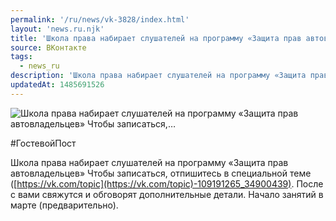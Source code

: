 ```yaml
---
permalink: '/ru/news/vk-3828/index.html'
layout: 'news.ru.njk'
title: 'Школа права набирает слушателей на программу «Защита прав автовладельцев»  Чтобы записаться,'
source: ВКонтакте
tags:
  - news_ru
description: 'Школа права набирает слушателей на программу «Защита прав автовладельцев»  Чтобы записаться,…'
updatedAt: 1485691526
---
```

![Школа права набирает слушателей на программу «Защита прав автовладельцев»  Чтобы записаться,…](https://sun9-25.userapi.com/impf/c638222/v638222195/227ee/6EqvaCpWWyo.jpg?size=1280x859&quality=96&sign=186bcadde689e95190fad5ff34d6de41&c_uniq_tag=8aXvJIU3PeNp885yTc1Y6fhV9l9dyTCPqJLJyRZ6zZI&type=album)

#ГостевойПост

Школа права набирает слушателей на программу «Защита прав автовладельцев»
Чтобы записаться, отпишитесь в специальной теме ([https://vk.com/topic](https://vk.com/topic)-109191265_34900439). После с вами свяжутся и обговорят дополнительные детали.
Начало занятий в марте (предварительно).
